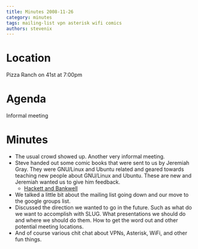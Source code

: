 ```yaml
---
title: Minutes 2008-11-26
category: minutes
tags: mailing-list vpn asterisk wifi comics
authors: stevenix
---
```


# Location

Pizza Ranch on 41st at 7:00pm

# Agenda

Informal meeting

# Minutes

* The usual crowd showed up. Another very informal meeting.
* Steve handed out some comic books that were sent to us by Jeremiah
  Gray. They were GNU/Linux and Ubuntu related and geared towards
  teaching new people about GNU/Linux and Ubuntu. These are new and
  Jeremiah wanted us to give him feedback.
  * [Hackett and Bankwell](http://www.hackettandbankwell.com/)
* We talked a little bit about the mailing list going down and our
  move to the google groups list.
* Discussed the direction we wanted to go in the future. Such as what
  do we want to accomplish with SLUG. What presentations we should do
  and where we should do them. How to get the word out and other
  potential meeting locations.
* And of course various chit chat about VPNs, Asterisk, WiFi, and
  other fun things.
